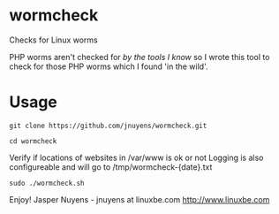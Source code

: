 # wormcheck
Checks for Linux worms

PHP worms aren't checked for _by the tools I know_ so I wrote this tool to check for those PHP worms which I found 'in the wild'.

# Usage

` git clone https://github.com/jnuyens/wormcheck.git `

` cd wormcheck `

Verify if locations of websites in /var/www is ok or not
Logging is also configureable and will go to /tmp/wormcheck-{date}.txt

` sudo ./wormcheck.sh `


Enjoy!
Jasper Nuyens - jnuyens at linuxbe.com
http://www.linuxbe.com
